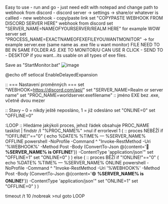 Easy to use - run and go - just need edit with notepad and change path to webhook from discord - discord server -> settings -> share/or whatever is callled - new webhook -  copy/paste link
set "COPYPASTE WEBHOOK FROM DISCORD SERVER HERE" webhook from discord
set "SERVER_NAME=NAMEOFYOURSERVER/REALM HERE" for example WOW server
set "PROCESS_NAME=EXACTNAMEOFEXEFILEYOUWANTMONITOR" -> for example server.exe (same name as .exe file u want monitor)
FILE NEED TO BE IN SAME FOLDER AS .EXE TO MONITOR/U CAN USE R CLICK - SEND TO - DESKTOP if you want...its usable on all types of exe files.

Save as "StartMonitor.bat"
![image](https://github.com/user-attachments/assets/4623e9de-5e5d-4756-af67-8a948dc27f1f)


@echo off
setlocal EnableDelayedExpansion

:: === Nastavení proměnných ===
set "WEBHOOK=https://discord.com/api/"
set "SERVER_NAME=Realm or server name"
set "PROC_NAME=worldserver.exefilename"  :: jméno EXE bez .exe, včetně dvou mezer

:: Stavy – 0 = nikdy ještě neposláno, 1 = již odesláno
set "ONLINE=0"
set "OFFLINE=0"

:LOOP
  :: Hledáme jakýkoli proces, jehož řádek obsahuje PROC_NAME
  tasklist | findstr /I "%PROC_NAME%" >nul
  if errorlevel 1 (
    :: proces NEBĚŽÍ
    if "!OFFLINE!"=="0" (
      echo %DATE% %TIME% — %SERVER_NAME% OFFLINE
      powershell -NoProfile -Command ^
        "Invoke-RestMethod -Uri '%WEBHOOK%' -Method Post -Body (ConvertTo-Json @{content=':red_circle: **%SERVER_NAME% is OFFLINE!**'}) -ContentType 'application/json'"
      set "OFFLINE=1"
      set "ONLINE=0"
    )
  ) else (
    :: proces BĚŽÍ
    if "!ONLINE!"=="0" (
      echo %DATE% %TIME% — %SERVER_NAME% ONLINE
      powershell -NoProfile -Command ^
        "Invoke-RestMethod -Uri '%WEBHOOK%' -Method Post -Body (ConvertTo-Json @{content=':green_circle: **%SERVER_NAME% is ONLINE!**'}) -ContentType 'application/json'"
      set "ONLINE=1"
      set "OFFLINE=0"
    )
  )

  timeout /t 10 /nobreak >nul
goto LOOP

